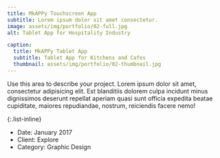 ```yaml
---
title: MkAPPy Touchscreen App
subtitle: Lorem ipsum dolor sit amet consectetur.
image: assets/img/portfolio/02-full.jpg
alt: Tablet App for Hospitality Industry

caption:
  title: MkAPPy Tablet App
  subtitle: Tablet App for Kitchens and Cafes
  thumbnail: assets/img/portfolio/02-thumbnail.jpg
---
```

Use this area to describe your project. Lorem ipsum dolor sit amet, consectetur adipisicing elit. Est blanditiis dolorem culpa incidunt minus dignissimos deserunt repellat aperiam quasi sunt officia expedita beatae cupiditate, maiores repudiandae, nostrum, reiciendis facere nemo!

{:.list-inline}
- Date: January 2017
- Client: Explore
- Category: Graphic Design

